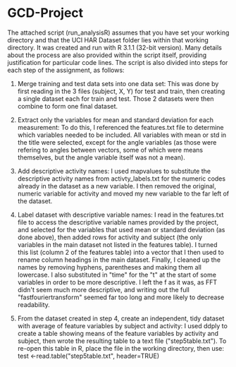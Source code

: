 GCD-Project
===========
The attached script (run_analysisR) assumes that you have set your working directory and that the UCI HAR Dataset folder lies within that working directory.  It was created and run with R 3.1.1 (32-bit version).  Many details about the process are also provided within the script itself, providing justification for particular code lines.  The script is also divided into steps for each step of the assignment, as follows:

1. Merge training and test data sets into one data set:  This was done by first reading in the 3 files (subject, X, Y) for test and train, then creating a single dataset each for train and test.  Those 2 datasets were then combine to form one final dataset.

2. Extract only the variables for mean and standard deviation for each measurement: To do this, I referenced the features.txt file to determine which variables needed to be included.  All variables with mean or std in the title were selected, except for the angle variables (as those were refering to angles between vectors, some of which were means themselves, but the angle variable itself was not a mean).

3. Add descriptive activity names: I used mapvalues to substitute the descriptive activity names from activty_labels.txt for the numeric codes already in the dataset as a new variable.  I then removed the original, numeric variable for activity and moved my new variable to the far left of the dataset.

4. Label dataset with descriptive variable names:  I read in the features.txt file to access the descriptive variable names provided by the project, and selected for the variables that used mean or standard deviation (as done above), then added rows for activity and subject (the only variables in the main dataset not listed in the features table).  I turned this list (column 2 of the features table) into a vector that I then used to rename column headings in the main dataset.  Finally, I cleaned up the names by removing hyphens, parentheses and making them all lowercase.  I also substituted in "time" for the "t" at the start of some variables in order to be more descriptive. I left the f as it was, as FFT didn't seem much more descriptive, and writing out the full "fastfouriertransform" seemed far too long and more likely to decrease readability.

5. From the dataset created in step 4, create an independent, tidy dataset with average of feature variables by subject and activity:  I used ddply to create a table showing means of the feature variables by activity and subject, then wrote the resulting table to a text file ("step5table.txt").  To re-open this table in R, place the file in the working directory, then use:    test <-read.table("step5table.txt", header=TRUE)







